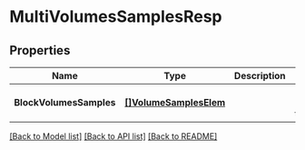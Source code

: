 # MultiVolumesSamplesResp

## Properties
Name | Type | Description | Notes
------------ | ------------- | ------------- | -------------
**BlockVolumesSamples** | [**[]VolumeSamplesElem**](VolumeSamplesElem.md) |  | [optional] [default to null]

[[Back to Model list]](../README.md#documentation-for-models) [[Back to API list]](../README.md#documentation-for-api-endpoints) [[Back to README]](../README.md)


